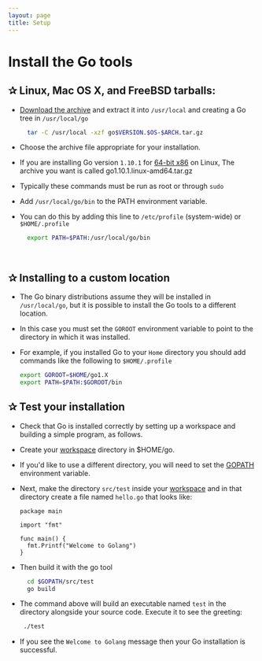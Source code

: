 ```yaml
---
layout: page
title: Setup
---
```


# Install the Go tools

## ✰ Linux, Mac OS X, and FreeBSD tarballs:

* [Download the archive](https://golang.org/dl/) and extract it into `/usr/local` and creating a Go tree in `/usr/local/go`

  ```sh
    tar -C /usr/local -xzf go$VERSION.$OS-$ARCH.tar.gz
  ```

* Choose the archive file appropriate for your installation. 

* If you are installing Go version `1.10.1` for [64-bit x86](https://golang.org/dl) on Linux, The archive you want is called   go1.10.1.linux-amd64.tar.gz

* Typically these commands must be run as root or through `sudo`

* Add `/usr/local/go/bin` to the PATH environment variable. 

* You can do this by adding this line to `/etc/profile` (system-wide) or `$HOME/.profile`

     ```sh
       export PATH=$PATH:/usr/local/go/bin
     ```
     &nbsp;

## ✰ Installing to a custom location

* The Go binary distributions assume they will be installed in `/usr/local/go`, but it is possible to install the Go tools to a different location. 

* In this case you must set the `GOROOT` environment variable to point to the directory in which it was installed.

* For example, if you installed Go to your `Home` directory you should add commands like the following to `$HOME/.profile`

   ```sh
   export GOROOT=$HOME/go1.X
   export PATH=$PATH:$GOROOT/bin
   ```

## ✰  Test your installation

* Check that Go is installed correctly by setting up a workspace and building a simple program, as follows.

* Create your [workspace](https://golang.org/doc/code.html#Workspaces) directory in $HOME/go.

* If you'd like to use a different directory, you will need to set the [GOPATH](https://golang.org/doc/code.html#GOPATH)    environment variable.

* Next, make the directory `src/test` inside your [workspace](https://golang.org/doc/code.html#Workspaces) and in that directory create a file named `hello.go` that looks like:

    ```golang
    package main

    import "fmt"

    func main() {
      fmt.Printf("Welcome to Golang")
    }
    ```

* Then build it with the go tool

    ```sh
      cd $GOPATH/src/test
      go build
    ```

* The command above will build an executable named `test` in the directory alongside your source code. Execute it to see the greeting:

  ```sh
   ./test
  ```

* If you see the `Welcome to Golang` message then your Go installation is successful.
